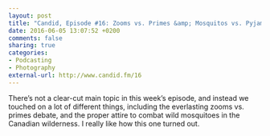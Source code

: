 ```yaml
---
layout: post
title: "Candid, Episode #16: Zooms vs. Primes &amp; Mosquitos vs. Pyjama Bottoms"
date: 2016-06-05 13:07:52 +0200
comments: false
sharing: true
categories: 
- Podcasting
- Photography
external-url: http://www.candid.fm/16
---
```


There’s not a clear-cut main topic in this week’s episode, and instead we touched on a lot of different things, including the everlasting zooms vs. primes debate, and the proper attire to combat wild mosquitoes in the Canadian wilderness. I really like how this one turned out.